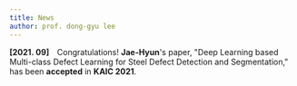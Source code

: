 ```yaml
---
title: News
author: prof. dong-gyu lee
---
```

**[2021. 09]** Congratulations! **Jae-Hyun**'s paper, "Deep Learning based Multi-class Defect Learning for Steel Defect Detection and Segmentation," has been **accepted** in **KAIC 2021**.
